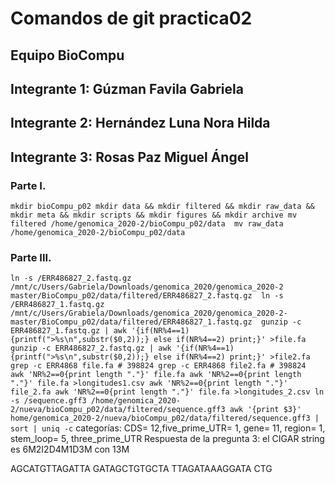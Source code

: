 #  Comandos de git practica02
## Equipo BioCompu
## Integrante 1: Gúzman Favila Gabriela
## Integrante 2: Hernández Luna Nora Hilda
## Integrante 3: Rosas Paz Miguel Ángel 

### Parte I.
 `mkdir bioCompu_p02
  mkdir data && mkdir filtered && mkdir raw_data && mkdir meta && mkdir scripts && mkdir figures && mkdir archive
  mv filtered /home/genomica_2020-2/bioCompu_p02/data 
  mv raw_data /home/genomica_2020-2/bioCompu_p02/data`
 
### Parte III.
 `ln -s /ERR486827_2.fastq.gz /mnt/c/Users/Gabriela/Downloads/genomica_2020/genomica_2020-2 master/BioCompu_p02/data/filtered/ERR486827_2.fastq.gz 
 ln -s /ERR486827_1.fastq.gz /mnt/c/Users/Grabiela/Downloads/genomica_2020/genomica_2020-2-master/BioCompu_p02/data/filtered/ERR486827_1.fastq.gz 
 gunzip -c ERR486827_1.fastq.gz | awk '{if(NR%4==1) {printf(">%s\n",substr($0,2));} else if(NR%4==2) print;}' >file.fa  
 gunzip -c ERR486827_2.fastq.gz | awk '{if(NR%4==1) {printf(">%s\n",substr($0,2));} else if(NR%4==2) print;}' >file2.fa
 grep -c ERR4868 file.fa # 398824
 grep -c ERR4868 file2.fa # 398824  
 awk 'NR%2==0{print length "."}' file.fa
 awk 'NR%2==0{print length "."}' file.fa >longitudes1.csv
 awk 'NR%2==0{print length "."}' file_2.fa
 awk 'NR%2==0{print length "."}' file.fa >longitudes_2.csv
 ln -s /sequence.gff3 /home/genomica_2020-2/nueva/bioCompu_p02/data/filtered/sequence.gff3
 awk '{print $3}' home/genomica_2020-2/nueva/bioCompu_p02/data/filtered/sequence.gff3 | sort | uniq -c`
categorías:
CDS= 12,five_prime_UTR= 1, gene= 11, region= 1, stem_loop= 5, three_prime_UTR
Respuesta de la pregunta 3: 
el CIGAR string es 6M2I2D4M1D3M con 13M

AGCATGTTAGATTA  GATAGCTGTGCTA
      TTAGATAAAGGATA CTG
